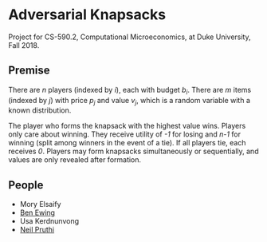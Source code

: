 # Adversarial Knapsacks
Project for CS-590.2, Computational Microeconomics, at Duke University, Fall 2018.

## Premise

There are *n* players (indexed by *i*), each with budget *b<sub>i</sub>*. There are *m* items (indexed by *j*) with price *p<sub>j</sub>* and value *v<sub>j</sub>*, which is a random variable with a known distribution.

The player who forms the knapsack with the highest value wins. Players only care about winning. They receive utility of *-1* for losing and *n-1* for winning (split among winners in the event of a tie). If all players tie, each receives *0*. Players may form knapsacks simultaneously or sequentially, and values are only revealed after formation.

## People

* Mory Elsaify
* [Ben Ewing](https://github.com/ben-e)
* Usa Kerdnunvong
* [Neil Pruthi](https://github.com/neilpruthi)
